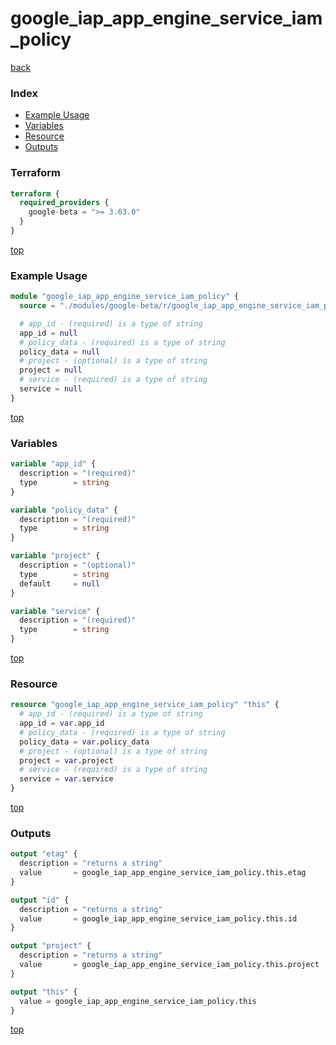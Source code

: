 # google_iap_app_engine_service_iam_policy

[back](../google-beta.md)

### Index

- [Example Usage](#example-usage)
- [Variables](#variables)
- [Resource](#resource)
- [Outputs](#outputs)

### Terraform

```terraform
terraform {
  required_providers {
    google-beta = ">= 3.63.0"
  }
}
```

[top](#index)

### Example Usage

```terraform
module "google_iap_app_engine_service_iam_policy" {
  source = "./modules/google-beta/r/google_iap_app_engine_service_iam_policy"

  # app_id - (required) is a type of string
  app_id = null
  # policy_data - (required) is a type of string
  policy_data = null
  # project - (optional) is a type of string
  project = null
  # service - (required) is a type of string
  service = null
}
```

[top](#index)

### Variables

```terraform
variable "app_id" {
  description = "(required)"
  type        = string
}

variable "policy_data" {
  description = "(required)"
  type        = string
}

variable "project" {
  description = "(optional)"
  type        = string
  default     = null
}

variable "service" {
  description = "(required)"
  type        = string
}
```

[top](#index)

### Resource

```terraform
resource "google_iap_app_engine_service_iam_policy" "this" {
  # app_id - (required) is a type of string
  app_id = var.app_id
  # policy_data - (required) is a type of string
  policy_data = var.policy_data
  # project - (optional) is a type of string
  project = var.project
  # service - (required) is a type of string
  service = var.service
}
```

[top](#index)

### Outputs

```terraform
output "etag" {
  description = "returns a string"
  value       = google_iap_app_engine_service_iam_policy.this.etag
}

output "id" {
  description = "returns a string"
  value       = google_iap_app_engine_service_iam_policy.this.id
}

output "project" {
  description = "returns a string"
  value       = google_iap_app_engine_service_iam_policy.this.project
}

output "this" {
  value = google_iap_app_engine_service_iam_policy.this
}
```

[top](#index)
